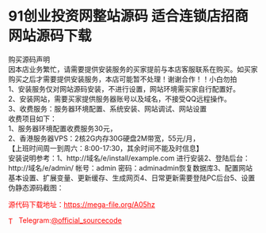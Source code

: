 # 91创业投资网整站源码 适合连锁店招商网站源码下载

购买源码声明<br>因本店业务繁忙，请需要提供安装服务的买家提前与本店客服联系在购买。如买家购买之后才需要提供安装服务，本店可能暂不处理！谢谢合作！！小白勿拍<br>1、安装服务仅对网站源码安装，不进行设置，网站环境需买家自行配置好。<br>2、安装网站，需要买家提供服务器账号以及域名，不接受QQ远程操作。<br>3、收费服务：服务器环境配置、系统安装、网站调试、网站设置<br>收费项目如下：<br>1、服务器环境配置收费服务30元，<br>2、香港服务器VPS：2核2G内存30G硬盘2M带宽，55元/月，<br>【上班时间周一到周六：8:00-17:30，其余时间不能及时信息】<br>安装说明参考：1、http://域名/e/install/example.com 进行安装2、登陆后台：http://域名/e/admin/ 帐号：admin 密码：adminadmin恢复数据库3、配置网站基本设置、扩展变量、更新缓存、生成网页4、日常更新需要登陆PC后台5、设置伪静态源码截图：<br>


<p style="color: red;">源代码下载地址：<a href="https://mega-file.org/A05hz" style="color: red;">https://mega-file.org/A05hz</a></p><p style="color: red;"><img src="https://cdn-icons-png.flaticon.com/512/2111/2111646.png" alt="Telegram Icon" style="width: 16px; vertical-align: middle; margin-right: 5px;">Telegram:<a href="https://t.me/official_sourcecode" style="color: red;">@official_sourcecode</a></p>